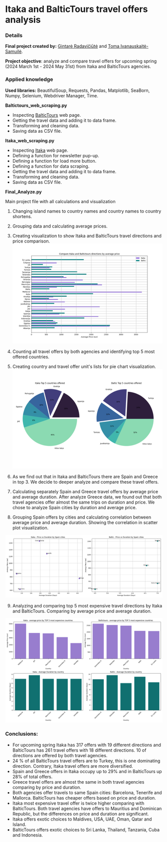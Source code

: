 # Itaka and BalticTours travel offers analysis

### Details
**Final project created by:** [Gintarė Radavičiūtė](https://github.com/RGintare) and [Toma Ivanauskaitė-Samuilė](https://github.com/Tsamuile).
  
**Project objective**: analyze and compare travel offers for upcoming spring (2024 March 1st - 2024 May 31st) from Itaka and BalticTours agencies.

### Applied knowledge

**Used libraries:** BeautifulSoup, Requests, Pandas, Matplotlib, SeaBorn, Numpy, Selenium, Webdriver Manager, Time. 

**Baltictours_web_scraping.py**

 - Inspecting [BalticTours](https://www.baltictours.lt/?month=-2&orderby=date&order=desc&taxonomy2&page=1) web page.
 - Getting the travel data and adding it to data frame.
 - Transforming and cleaning data.
 - Saving data as CSV file.

**Itaka_web_scraping.py**

 - Inspecting [Itaka](https://www.itaka.lt/paieskos-rezultatai/?view=offerList&adults=2&date-from=2024-03-01&date-to=2024-05-31&total-price=0&currency=EUR) web page.
 - Defining a function for newsletter pup-up.
 - Defining a function for load more button.
 - Defining a function for data scraping.
 - Getting the travel data and adding it to data frame. 
 - Transforming and cleaning data.
 - Saving data as CSV file.

**Final_Analyze.py**

Main project file with all calculations and visualization 

1. Changing island names to country names and country names to country shortens.
2. Grouping data and calculating average prices.
3. Creating visualization to show Itaka and BalticTours travel directions and price comparison. 
![Total_travel_offers](Pictures/Total_travel_offers.png)

4. Counting all travel offers by both agencies and identifying top 5 most offered countries.
5. Creating country and travel offer unit's lists for pie chart visualization.
![Top_5_countries_offered](Pictures/Top_5_countries_offered.png)

6. As we find out that in Itaka and BalticTours there are Spain and Greece in top 3. We decide to deeper analyze and compare these travel offers.
7. Calculating separately Spain and Greece travel offers by average price and average duration. After analyze Greece data, we found out that both travel agencies offer almost the same trips on duration and price.
We chose to analyze Spain cities by duration and average price.

8. Grouping Spain offers by cities and calculating correlation between average price and average duration. Showing the correlation in scatter plot visualization.

![Spain_cities](Pictures/Spain_cities.png)

9. Analyzing and comparing top 5 most expensive travel directions by Itaka and BalticTours. Comparing by average price and average duration.

![Top_5_most_expensive](Pictures/Top_5_most_expensive.png)


### Conclusions:

- For upcoming spring Itaka has 317 offers with 19 different directions and
BalticTours has 261 travel offers with 18 different directions. 10 of directions are offered by both travel agencies.
- 24 % of all BalticTours travel offers are to Turkey, this is one dominating direction. Contrary, Itaka travel offers are more diversified. 
- Spain and Greece offers in Itaka occupy up to 29% and in BalticTours up 28% of total offers.  
- Greece travel offers are almost the same in both travel agencies comparing by price and duration.
- Both agencies offer travels to same Spain cities: Barcelona, Tenerife and Mallorca. BalticTours has cheaper  offers based on price and duration. 
- Itaka most expensive travel offer is twice higher comparing with BalticTours. Both travel agencies have offers to Mauritius and Dominican Republic, but the differences on price and duration are significant.
- Itaka offers exotic choices to Maldives, USA, UAE, Oman, Qatar and Island.
- BalticTours offers exotic choices to Sri Lanka, Thailand, Tanzania, Cuba and Indonesia.








